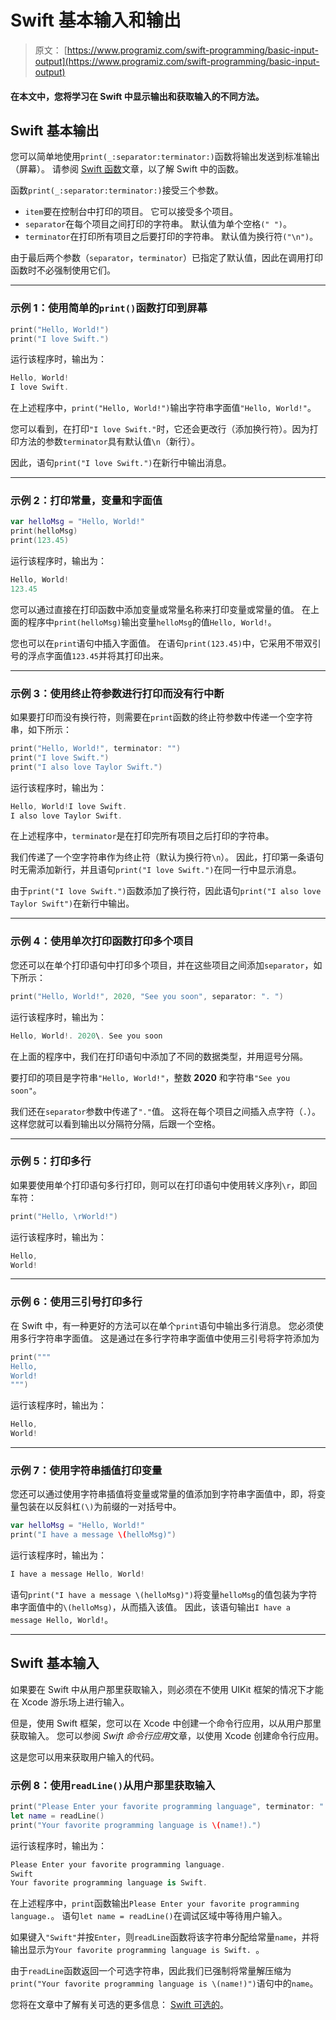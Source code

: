 # Swift 基本输入和输出

> 原文： [https://www.programiz.com/swift-programming/basic-input-output](https://www.programiz.com/swift-programming/basic-input-output)

#### 在本文中，您将学习在 Swift 中显示输出和获取输入的不同方法。

## Swift 基本输出

您可以简单地使用`print(_:separator:terminator:)`函数将输出发送到标准输出（屏幕）。 请参阅 [Swift 函数](/swift-programming/functions "Swift functions")文章，以了解 Swift 中的函数。

函数`print(_:separator:terminator:)`接受三个参数。

*   `item`要在控制台中打印的项目。 它可以接受多个项目。
*   `separator`在每个项目之间打印的字符串。 默认值为单个空格`(" ")`。
*   `terminator`在打印所有项目之后要打印的字符串。 默认值为换行符`("\n")`。

由于最后两个参数（`separator`，`terminator`）已指定了默认值，因此在调用打印函数时不必强制使用它们。

* * *

### 示例 1：使用简单的`print()`函数打印到屏幕

```swift
print("Hello, World!")
print("I love Swift.") 
```

运行该程序时，输出为：

```swift
Hello, World!
I love Swift. 
```

在上述程序中，`print("Hello, World!")`输出字符串字面值`"Hello, World!"`。

您可以看到，在打印`"I love Swift."`时，它还会更改行（添加换行符）。因为打印方法的参数`terminator`具有默认值`\n`（新行）。

因此，语句`print("I love Swift.")`在新行中输出消息。

* * *

### 示例 2：打印常量，变量和字面值

```swift
var helloMsg = "Hello, World!"
print(helloMsg)
print(123.45) 
```

运行该程序时，输出为：

```swift
Hello, World!
123.45 
```

您可以通过直接在打印函数中添加变量或常量名称来打印变量或常量的值。 在上面的程序中`print(helloMsg)`输出变量`helloMsg`的值`Hello, World!`。

您也可以在`print`语句中插入字面值。 在语句`print(123.45)`中，它采用不带双引号的浮点字面值`123.45`并将其打印出来。

* * *

### 示例 3：使用终止符参数进行打印而没有行中断

如果要打印而没有换行符，则需要在`print`函数的终止符参数中传递一个空字符串，如下所示：

```swift
print("Hello, World!", terminator: "")
print("I love Swift.")
print("I also love Taylor Swift.") 
```

运行该程序时，输出为：

```swift
Hello, World!I love Swift.
I also love Taylor Swift. 
```

在上述程序中，`terminator`是在打印完所有项目之后打印的字符串。

我们传递了一个空字符串作为终止符（默认为换行符`\n`）。 因此，打印第一条语句时无需添加新行，并且语句`print("I love Swift.")`在同一行中显示消息。

由于`print("I love Swift.")`函数添加了换行符，因此语句`print("I also love Taylor Swift")`在新行中输出。

* * *

### 示例 4：使用单次打印函数打印多个项目

您还可以在单​​个打印语句中打印多个项目，并在这些项目之间添加`separator`，如下所示：

```swift
print("Hello, World!", 2020, "See you soon", separator: ". ")
```

运行该程序时，输出为：

```swift
Hello, World!. 2020\. See you soon
```

在上面的程序中，我们在打印语句中添加了不同的数据类型，并用逗号分隔。

要打印的项目是字符串`"Hello, World!"`，整数 **2020** 和字符串`"See you soon"`。

我们还在`separator`参数中传递了`"."`值。 这将在每个项目之间插入点字符（`.`）。 这样您就可以看到输出以分隔符分隔，后跟一个空格。

* * *

### 示例 5：打印多行

如果要使用单个打印语句多行打印，则可以在打印语句中使用转义序列`\r`，即回车符：

```swift
print("Hello, \rWorld!")
```

运行该程序时，输出为：

```swift
Hello, 
World! 
```

* * *

### 示例 6：使用三引号打印多行

在 Swift 中，有一种更好的方法可以在单个`print`语句中输出多行消息。 您必须使用多行字符串字面值。 这是通过在多行字符串字面值中使用三引号将字符添加为

```swift
print("""
Hello,
World!
""") 
```

运行该程序时，输出为：

```swift
Hello,
World! 
```

* * *

### 示例 7：使用字符串插值打印变量

您还可以通过使用字符串插值将变量或常量的值添加到字符串字面值中，即，将变量包装在以反斜杠`(\)`为前缀的一对括号中。

```swift
var helloMsg = "Hello, World!"
print("I have a message \(helloMsg)") 
```

运行该程序时，输出为：

```swift
I have a message Hello, World!
```

语句`print("I have a message \(helloMsg)")`将变量`helloMsg`的值包装为字符串字面值中的`\(helloMsg)`，从而插入该值。 因此，该语句输出`I have a message Hello, World!`。

* * *

## Swift 基本输入

如果要在 Swift 中从用户那里获取输入，则必须在不使用 UIKit 框架的情况下才能在 Xcode 游乐场上进行输入。

但是，使用 Swift 框架，您可以在 Xcode 中创建一个命令行应用，以从用户那里获取输入。 您可以参阅 *Swift 命令行应用*文章，以使用 Xcode 创建命令行应用。

这是您可以用来获取用户输入的代码。

### 示例 8：使用`readLine()`从用户那里获取输入

```swift
print("Please Enter your favorite programming language", terminator: ".")
let name = readLine()
print("Your favorite programming language is \(name!).") 
```

运行该程序时，输出为：

```swift
Please Enter your favorite programming language.
Swift
Your favorite programming language is Swift. 
```

在上述程序中，`print`函数输出`Please Enter your favorite programming language.`。 语句`let name = readLine()`在调试区域中等待用户输入。

如果键入`"Swift"`并按`Enter`，则`readLine`函数将该字符串分配给常量`name`，并将输出显示为`Your favorite programming language is Swift. `。

由于`readLine`函数返回一个可选字符串，因此我们已强制将常量解压缩为`print("Your favorite programming language is \(name!)")`语句中的`name`。

您将在文章中了解有关可选的更多信息： [Swift 可选的](/swift-programming/optionals "Swift Optionals")。